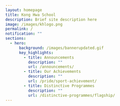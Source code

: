 ```yaml
---
layout: homepage
title: Kong Hwa School
description: Brief site description here
image: /images/khlogo.png
permalink: /
notification: ""
sections:
  - hero:
      background: /images/bannerupdated.gif
      key_highlights:
        - title: Announcements
          description: ""
          url: /announcements/
        - title: Our Achievements
          description: ""
          url: /pride/sport-achievement/
        - title: Distinctive Programmes
          description: ""
          url: /distinctive-programmes/flagship/
---
```

